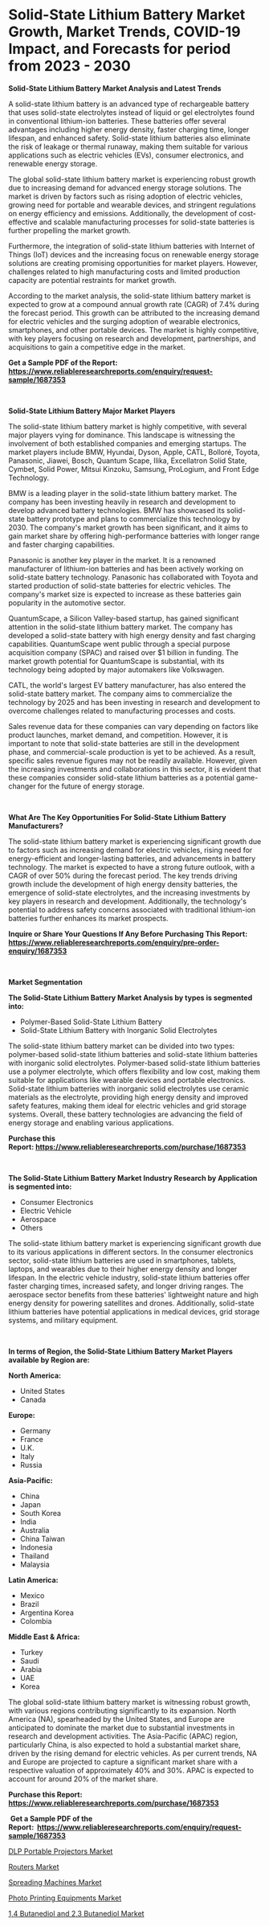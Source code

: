<p><h1>Solid-State Lithium Battery Market Growth, Market Trends, COVID-19 Impact, and Forecasts for period from 2023 - 2030</h1></p><p><strong>Solid-State Lithium Battery Market Analysis and Latest Trends</strong></p>
<p><p>A solid-state lithium battery is an advanced type of rechargeable battery that uses solid-state electrolytes instead of liquid or gel electrolytes found in conventional lithium-ion batteries. These batteries offer several advantages including higher energy density, faster charging time, longer lifespan, and enhanced safety. Solid-state lithium batteries also eliminate the risk of leakage or thermal runaway, making them suitable for various applications such as electric vehicles (EVs), consumer electronics, and renewable energy storage.</p><p>The global solid-state lithium battery market is experiencing robust growth due to increasing demand for advanced energy storage solutions. The market is driven by factors such as rising adoption of electric vehicles, growing need for portable and wearable devices, and stringent regulations on energy efficiency and emissions. Additionally, the development of cost-effective and scalable manufacturing processes for solid-state batteries is further propelling the market growth.</p><p>Furthermore, the integration of solid-state lithium batteries with Internet of Things (IoT) devices and the increasing focus on renewable energy storage solutions are creating promising opportunities for market players. However, challenges related to high manufacturing costs and limited production capacity are potential restraints for market growth.</p><p>According to the market analysis, the solid-state lithium battery market is expected to grow at a compound annual growth rate (CAGR) of 7.4% during the forecast period. This growth can be attributed to the increasing demand for electric vehicles and the surging adoption of wearable electronics, smartphones, and other portable devices. The market is highly competitive, with key players focusing on research and development, partnerships, and acquisitions to gain a competitive edge in the market.</p></p>
<p><strong>Get a Sample PDF of the Report:&nbsp; <a href="https://www.reliableresearchreports.com/enquiry/request-sample/1687353">https://www.reliableresearchreports.com/enquiry/request-sample/1687353</a></strong></p>
<p>&nbsp;</p>
<p><strong>Solid-State Lithium Battery Major Market Players</strong></p>
<p><p>The solid-state lithium battery market is highly competitive, with several major players vying for dominance. This landscape is witnessing the involvement of both established companies and emerging startups. The market players include BMW, Hyundai, Dyson, Apple, CATL, Bolloré, Toyota, Panasonic, Jiawei, Bosch, Quantum Scape, Ilika, Excellatron Solid State, Cymbet, Solid Power, Mitsui Kinzoku, Samsung, ProLogium, and Front Edge Technology.</p><p>BMW is a leading player in the solid-state lithium battery market. The company has been investing heavily in research and development to develop advanced battery technologies. BMW has showcased its solid-state battery prototype and plans to commercialize this technology by 2030. The company's market growth has been significant, and it aims to gain market share by offering high-performance batteries with longer range and faster charging capabilities.</p><p>Panasonic is another key player in the market. It is a renowned manufacturer of lithium-ion batteries and has been actively working on solid-state battery technology. Panasonic has collaborated with Toyota and started production of solid-state batteries for electric vehicles. The company's market size is expected to increase as these batteries gain popularity in the automotive sector.</p><p>QuantumScape, a Silicon Valley-based startup, has gained significant attention in the solid-state lithium battery market. The company has developed a solid-state battery with high energy density and fast charging capabilities. QuantumScape went public through a special purpose acquisition company (SPAC) and raised over $1 billion in funding. The market growth potential for QuantumScape is substantial, with its technology being adopted by major automakers like Volkswagen.</p><p>CATL, the world's largest EV battery manufacturer, has also entered the solid-state battery market. The company aims to commercialize the technology by 2025 and has been investing in research and development to overcome challenges related to manufacturing processes and costs.</p><p>Sales revenue data for these companies can vary depending on factors like product launches, market demand, and competition. However, it is important to note that solid-state batteries are still in the development phase, and commercial-scale production is yet to be achieved. As a result, specific sales revenue figures may not be readily available. However, given the increasing investments and collaborations in this sector, it is evident that these companies consider solid-state lithium batteries as a potential game-changer for the future of energy storage.</p></p>
<p>&nbsp;</p>
<p><strong>What Are The Key Opportunities For Solid-State Lithium Battery Manufacturers?</strong></p>
<p><p>The solid-state lithium battery market is experiencing significant growth due to factors such as increasing demand for electric vehicles, rising need for energy-efficient and longer-lasting batteries, and advancements in battery technology. The market is expected to have a strong future outlook, with a CAGR of over 50% during the forecast period. The key trends driving growth include the development of high energy density batteries, the emergence of solid-state electrolytes, and the increasing investments by key players in research and development. Additionally, the technology's potential to address safety concerns associated with traditional lithium-ion batteries further enhances its market prospects.</p></p>
<p><strong>Inquire or Share Your Questions If Any Before Purchasing This Report: <a href="https://www.reliableresearchreports.com/enquiry/pre-order-enquiry/1687353">https://www.reliableresearchreports.com/enquiry/pre-order-enquiry/1687353</a></strong></p>
<p>&nbsp;</p>
<p><strong>Market Segmentation</strong></p>
<p><strong>The Solid-State Lithium Battery Market Analysis by types is segmented into:</strong></p>
<p><ul><li>Polymer-Based Solid-State Lithium Battery</li><li>Solid-State Lithium Battery with Inorganic Solid Electrolytes</li></ul></p>
<p><p>The solid-state lithium battery market can be divided into two types: polymer-based solid-state lithium batteries and solid-state lithium batteries with inorganic solid electrolytes. Polymer-based solid-state lithium batteries use a polymer electrolyte, which offers flexibility and low cost, making them suitable for applications like wearable devices and portable electronics. Solid-state lithium batteries with inorganic solid electrolytes use ceramic materials as the electrolyte, providing high energy density and improved safety features, making them ideal for electric vehicles and grid storage systems. Overall, these battery technologies are advancing the field of energy storage and enabling various applications.</p></p>
<p><strong>Purchase this Report:&nbsp;<a href="https://www.reliableresearchreports.com/purchase/1687353">https://www.reliableresearchreports.com/purchase/1687353</a></strong></p>
<p>&nbsp;</p>
<p><strong>The Solid-State Lithium Battery Market Industry Research by Application is segmented into:</strong></p>
<p><ul><li>Consumer Electronics</li><li>Electric Vehicle</li><li>Aerospace</li><li>Others</li></ul></p>
<p><p>The solid-state lithium battery market is experiencing significant growth due to its various applications in different sectors. In the consumer electronics sector, solid-state lithium batteries are used in smartphones, tablets, laptops, and wearables due to their higher energy density and longer lifespan. In the electric vehicle industry, solid-state lithium batteries offer faster charging times, increased safety, and longer driving ranges. The aerospace sector benefits from these batteries' lightweight nature and high energy density for powering satellites and drones. Additionally, solid-state lithium batteries have potential applications in medical devices, grid storage systems, and military equipment.</p></p>
<p>&nbsp;</p>
<p><strong>In terms of Region, the Solid-State Lithium Battery Market Players available by Region are:</strong></p>
<p>
    <p> <strong> North America: </strong>
        <ul>
            <li>United States</li>
            <li>Canada</li>
        </ul>
        </p> 
    <p> <strong> Europe: </strong>
        <ul>
            <li>Germany</li>
            <li>France</li>
            <li>U.K.</li>
            <li>Italy</li>
            <li>Russia</li>
        </ul>
        </p> 
    <p> <strong> Asia-Pacific: </strong>
        <ul>
            <li>China</li>
            <li>Japan</li>
            <li>South Korea</li>
            <li>India</li>
            <li>Australia</li>
            <li>China Taiwan</li>
            <li>Indonesia</li>
            <li>Thailand</li>
            <li>Malaysia</li>
        </ul>
        </p> 
    <p> <strong> Latin America: </strong>
        <ul>
            <li>Mexico</li>
            <li>Brazil</li>
            <li>Argentina Korea</li>
            <li>Colombia</li>
        </ul>
        </p> 
    <p> <strong> Middle East & Africa: </strong>
        <ul>
            <li>Turkey</li>
            <li>Saudi</li>
            <li>Arabia</li>
            <li>UAE</li>
            <li>Korea</li>
        </ul>
    </p>
    </p>
<p><p>The global solid-state lithium battery market is witnessing robust growth, with various regions contributing significantly to its expansion. North America (NA), spearheaded by the United States, and Europe are anticipated to dominate the market due to substantial investments in research and development activities. The Asia-Pacific (APAC) region, particularly China, is also expected to hold a substantial market share, driven by the rising demand for electric vehicles. As per current trends, NA and Europe are projected to capture a significant market share with a respective valuation of approximately 40% and 30%. APAC is expected to account for around 20% of the market share.</p></p>
<p><strong>Purchase this Report: <a href="https://www.reliableresearchreports.com/purchase/1687353">https://www.reliableresearchreports.com/purchase/1687353</a></strong></p>
<p>&nbsp;<strong>Get a Sample PDF of the Report:&nbsp;&nbsp;<a href="https://www.reliableresearchreports.com/enquiry/request-sample/1687353">https://www.reliableresearchreports.com/enquiry/request-sample/1687353</a></strong></p>
<p><strong></strong></p>
<p><p><a href="https://www.linkedin.com/pulse/dlp-portable-projectors-market-size-share-global-analysis/">DLP Portable Projectors Market</a></p><p><a href="https://medium.com/@lupeosinski/routers-market-outlook-industry-overview-and-forecast-2023-to-2030-93a38663e872">Routers Market</a></p><p><a href="https://www.linkedin.com/pulse/spreading-machines-market-size-growth-forecast-from-2023-/">Spreading Machines Market</a></p><p><a href="https://www.linkedin.com/pulse/photo-printing-equipments-market-insights-players-forecast/">Photo Printing Equipments Market</a></p><p><a href="https://medium.com/@beauhagenes2023/1-4-butanediol-and-2-3-butanediol-market-focuses-on-market-share-size-and-projected-forecast-till-a7a53b01b21e">1,4 Butanediol and 2,3 Butanediol Market</a></p></p>